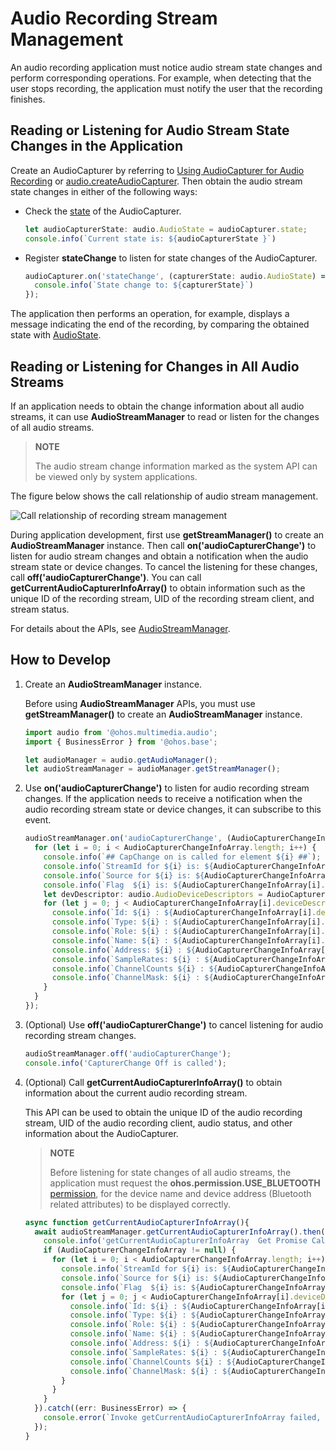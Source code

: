# Audio Recording Stream Management

An audio recording application must notice audio stream state changes and perform corresponding operations. For example, when detecting that the user stops recording, the application must notify the user that the recording finishes.

## Reading or Listening for Audio Stream State Changes in the Application

Create an AudioCapturer by referring to [Using AudioCapturer for Audio Recording](using-audiocapturer-for-recording.md) or [audio.createAudioCapturer](../reference/apis/js-apis-audio.md#audiocreateaudiocapturer8). Then obtain the audio stream state changes in either of the following ways:

- Check the [state](../reference/apis/js-apis-audio.md#attributes) of the AudioCapturer.
    
  ```ts
  let audioCapturerState: audio.AudioState = audioCapturer.state;
  console.info(`Current state is: ${audioCapturerState }`)
  ```

- Register **stateChange** to listen for state changes of the AudioCapturer.
    
  ```ts
  audioCapturer.on('stateChange', (capturerState: audio.AudioState) => {
    console.info(`State change to: ${capturerState}`)
  });
  ```

The application then performs an operation, for example, displays a message indicating the end of the recording, by comparing the obtained state with [AudioState](../reference/apis/js-apis-audio.md#audiostate8).

## Reading or Listening for Changes in All Audio Streams

If an application needs to obtain the change information about all audio streams, it can use **AudioStreamManager** to read or listen for the changes of all audio streams.

> **NOTE**
> 
> The audio stream change information marked as the system API can be viewed only by system applications.

The figure below shows the call relationship of audio stream management.

![Call relationship of recording stream management](figures/invoking-relationship-recording-stream-mgmt.png)

During application development, first use **getStreamManager()** to create an **AudioStreamManager** instance. Then call **on('audioCapturerChange')** to listen for audio stream changes and obtain a notification when the audio stream state or device changes. To cancel the listening for these changes, call **off('audioCapturerChange')**. You can call **getCurrentAudioCapturerInfoArray()** to obtain information such as the unique ID of the recording stream, UID of the recording stream client, and stream status.

For details about the APIs, see [AudioStreamManager](../reference/apis/js-apis-audio.md#audiostreammanager9).


## How to Develop

1. Create an **AudioStreamManager** instance.
   
     Before using **AudioStreamManager** APIs, you must use **getStreamManager()** to create an **AudioStreamManager** instance.
     
   ```ts
   import audio from '@ohos.multimedia.audio';
   import { BusinessError } from '@ohos.base';
   
   let audioManager = audio.getAudioManager();
   let audioStreamManager = audioManager.getStreamManager();
   ```

2. Use **on('audioCapturerChange')** to listen for audio recording stream changes. If the application needs to receive a notification when the audio recording stream state or device changes, it can subscribe to this event.
     
   ```ts
   audioStreamManager.on('audioCapturerChange', (AudioCapturerChangeInfoArray: audio.AudioCapturerChangeInfoArray) =>  {
     for (let i = 0; i < AudioCapturerChangeInfoArray.length; i++) {
       console.info(`## CapChange on is called for element ${i} ##`);
       console.info(`StreamId for ${i} is: ${AudioCapturerChangeInfoArray[i].streamId}`);
       console.info(`Source for ${i} is: ${AudioCapturerChangeInfoArray[i].capturerInfo.source}`);
       console.info(`Flag  ${i} is: ${AudioCapturerChangeInfoArray[i].capturerInfo.capturerFlags}`);
       let devDescriptor: audio.AudioDeviceDescriptors = AudioCapturerChangeInfoArray[i].deviceDescriptors;
       for (let j = 0; j < AudioCapturerChangeInfoArray[i].deviceDescriptors.length; j++) {
         console.info(`Id: ${i} : ${AudioCapturerChangeInfoArray[i].deviceDescriptors[j].id}`);
         console.info(`Type: ${i} : ${AudioCapturerChangeInfoArray[i].deviceDescriptors[j].deviceType}`);
         console.info(`Role: ${i} : ${AudioCapturerChangeInfoArray[i].deviceDescriptors[j].deviceRole}`);
         console.info(`Name: ${i} : ${AudioCapturerChangeInfoArray[i].deviceDescriptors[j].name}`);
         console.info(`Address: ${i} : ${AudioCapturerChangeInfoArray[i].deviceDescriptors[j].address}`);
         console.info(`SampleRates: ${i} : ${AudioCapturerChangeInfoArray[i].deviceDescriptors[j].sampleRates[0]}`);
         console.info(`ChannelCounts ${i} : ${AudioCapturerChangeInfoArray[i].deviceDescriptors[j].channelCounts[0]}`);
         console.info(`ChannelMask: ${i} : ${AudioCapturerChangeInfoArray[i].deviceDescriptors[j].channelMasks}`);
       }
     }
   });
   ```

3. (Optional) Use **off('audioCapturerChange')** to cancel listening for audio recording stream changes.
     
   ```ts
   audioStreamManager.off('audioCapturerChange');
   console.info('CapturerChange Off is called');
   ```

4. (Optional) Call **getCurrentAudioCapturerInfoArray()** to obtain information about the current audio recording stream.
   
     This API can be used to obtain the unique ID of the audio recording stream, UID of the audio recording client, audio status, and other information about the AudioCapturer.
   > **NOTE**
   > 
   > Before listening for state changes of all audio streams, the application must request the **ohos.permission.USE_BLUETOOTH** [permission](../security/accesstoken-guidelines.md), for the device name and device address (Bluetooth related attributes) to be displayed correctly.

   ```ts
   async function getCurrentAudioCapturerInfoArray(){
     await audioStreamManager.getCurrentAudioCapturerInfoArray().then((AudioCapturerChangeInfoArray: audio.AudioCapturerChangeInfoArray) => {
       console.info('getCurrentAudioCapturerInfoArray  Get Promise Called ');
       if (AudioCapturerChangeInfoArray != null) {
         for (let i = 0; i < AudioCapturerChangeInfoArray.length; i++) {
           console.info(`StreamId for ${i} is: ${AudioCapturerChangeInfoArray[i].streamId}`);
           console.info(`Source for ${i} is: ${AudioCapturerChangeInfoArray[i].capturerInfo.source}`);
           console.info(`Flag  ${i} is: ${AudioCapturerChangeInfoArray[i].capturerInfo.capturerFlags}`);
           for (let j = 0; j < AudioCapturerChangeInfoArray[i].deviceDescriptors.length; j++) {
             console.info(`Id: ${i} : ${AudioCapturerChangeInfoArray[i].deviceDescriptors[j].id}`);
             console.info(`Type: ${i} : ${AudioCapturerChangeInfoArray[i].deviceDescriptors[j].deviceType}`);
             console.info(`Role: ${i} : ${AudioCapturerChangeInfoArray[i].deviceDescriptors[j].deviceRole}`);
             console.info(`Name: ${i} : ${AudioCapturerChangeInfoArray[i].deviceDescriptors[j].name}`);
             console.info(`Address: ${i} : ${AudioCapturerChangeInfoArray[i].deviceDescriptors[j].address}`);
             console.info(`SampleRates: ${i} : ${AudioCapturerChangeInfoArray[i].deviceDescriptors[j].sampleRates[0]}`);
             console.info(`ChannelCounts ${i} : ${AudioCapturerChangeInfoArray[i].deviceDescriptors[j].channelCounts[0]}`);
             console.info(`ChannelMask: ${i} : ${AudioCapturerChangeInfoArray[i].deviceDescriptors[j].channelMasks}`);
           }
         }
       }
     }).catch((err: BusinessError) => {
       console.error(`Invoke getCurrentAudioCapturerInfoArray failed, code is ${err.code}, message is ${err.message}`);
     });
   }
   ```
